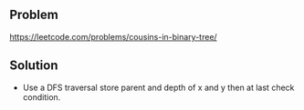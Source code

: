 ## Problem

https://leetcode.com/problems/cousins-in-binary-tree/

## Solution

- Use a DFS traversal store parent and depth of x and y then at last check condition.
